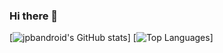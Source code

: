 ### Hi there 👋

<!--
**jpbandroid/jpbandroid** is a ✨ _special_ ✨ repository because its `README.md` (this file) appears on your GitHub profile.
-->
[![jpbandroid's GitHub stats](https://github-readme-stats.vercel.app/api?username=jpbandroid)]
[![Top Languages](https://github-readme-stats.vercel.app/api/top-langs/?username=jpbandroid&layout=compact)]
